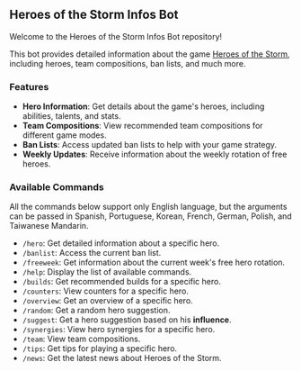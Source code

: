 ## Heroes of the Storm Infos Bot

Welcome to the Heroes of the Storm Infos Bot repository!

This bot provides detailed information about the game [Heroes of the Storm](https://heroesofthestorm.blizzard.com/), including heroes, team compositions, ban lists, and much more.

### Features

- **Hero Information**: Get details about the game's heroes, including abilities, talents, and stats.
- **Team Compositions**: View recommended team compositions for different game modes.
- **Ban Lists**: Access updated ban lists to help with your game strategy.
- **Weekly Updates**: Receive information about the weekly rotation of free heroes.

### Available Commands

All the commands below support only English language, but the arguments can be passed in Spanish, Portuguese, Korean, French, German, Polish, and Taiwanese Mandarin.

- `/hero`: Get detailed information about a specific hero.
- `/banlist`: Access the current ban list.
- `/freeweek`: Get information about the current week's free hero rotation.
- `/help`: Display the list of available commands.
- `/builds`: Get recommended builds for a specific hero.
- `/counters`: View counters for a specific hero.
- `/overview`: Get an overview of a specific hero.
- `/random`: Get a random hero suggestion.
- `/suggest`: Get a hero suggestion based on his **influence**.
- `/synergies`: View hero synergies for a specific hero.
- `/team`: View team compositions.
- `/tips`: Get tips for playing a specific hero.
- `/news`: Get the latest news about Heroes of the Storm.
